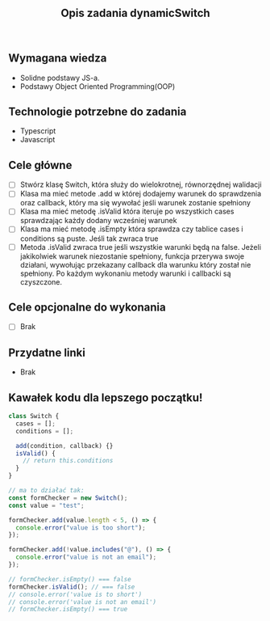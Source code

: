 <h2 align="center">Opis zadania dynamicSwitch </h2>

<br>

## Wymagana wiedza

- Solidne podstawy JS-a.
- Podstawy Object Oriented Programming(OOP)

## Technologie potrzebne do zadania

- Typescript
- Javascript

## Cele główne

- [ ] Stwórz klasę Switch, która służy do wielokrotnej, równorzędnej walidacji
- [ ] Klasa ma mieć metode .add w której dodajemy warunek do sprawdzenia oraz callback, który ma się wywołać jeśli warunek zostanie spełniony
- [ ] Klasa ma mieć metodę .isValid która iteruje po wszystkich cases sprawdzając każdy dodany wcześniej warunek
- [ ] Klasa ma mieć metodę .isEmpty która sprawdza czy tablice cases i conditions są puste. Jeśli tak zwraca true
- [ ] Metoda .isValid zwraca true jeśli wszystkie warunki będą na false. Jeżeli jakikolwiek warunek niezostanie spełniony, funkcja przerywa swoje działani, wywołując przekazany callback dla warunku który został nie spełniony. Po każdym wykonaniu metody warunki i callbacki są czyszczone.

## Cele opcjonalne do wykonania

- [ ] Brak

## Przydatne linki

- Brak

## Kawałek kodu dla lepszego początku!

```javascript
class Switch {
  cases = [];
  conditions = [];

  add(condition, callback) {}
  isValid() {
    // return this.conditions
  }
}

// ma to działać tak:
const formChecker = new Switch();
const value = "test";

formChecker.add(value.length < 5, () => {
  console.error("value is too short");
});

formChecker.add(!value.includes("@"), () => {
  console.error("value is not an email");
});

// formChecker.isEmpty() === false
formChecker.isValid(); // === false
// console.error('value is to short')
// console.error('value is not an email')
// formChecker.isEmpty() === true
```
